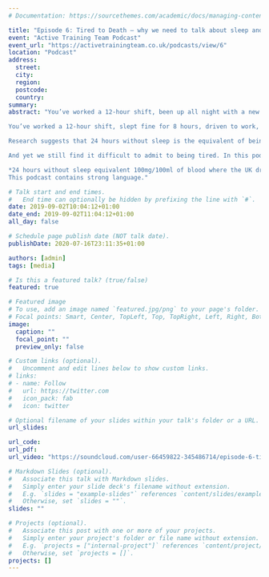 ```yaml
---
# Documentation: https://sourcethemes.com/academic/docs/managing-content/

title: "Episode 6: Tired to Death – why we need to talk about sleep and fatigue"
event: "Active Training Team Podcast"
event_url: "https://activetrainingteam.co.uk/podcasts/view/6"
location: "Podcast"
address:
  street:
  city:
  region:
  postcode:
  country:
summary:
abstract: "You’ve worked a 12-hour shift, been up all night with a new baby, and driven back to work to start it all again, grabbing an energy drink before you go on shift. That’s normal, that’s ok, everyone does it, life carries on…

You’ve worked a 12-hour shift, slept fine for 8 hours, driven to work, stopped off for a pint before going back on shift. That’s not ok, that’s the way to endanger others and lose your job, with life-changing consequences…

Research suggests that 24 hours without sleep is the equivalent of being 25% over the UK drink-driving limit* and yet we don’t recognize how dangerous it is. Why don’t we treat tired driving like drunk driving? A review of international evidence indicates that driver fatigue may be a contributory factor in up to a fifth of road accidents, and up to one quarter of fatal and serious accidents. When you look at the number of deaths of people traveling to and from shift work, the figures should upset us. While data for some sectors is hard to come by, we know that in the decade up to 2018, 30 UK police officers were killed on the roads travelling to or from work, many in the early hours of the morning.

And yet we still find it difficult to admit to being tired. In this podcast, Adam Christopher goes underground with the Bank Capacity Upgrade Project night shift to find out how shift patterns impact workers. He hears about the devastating effect on John Owens – arrested for dangerous driving after a shift. He also talks to specialist academics and practitioners Dr Ashleigh Filtness, Lecturer in Transport Safety at Loughborough Design School; Judith Devlin, HSE Advisor at Morgan Sindall Infrastructure; and Yvonne Taylor, Police Inspector and PhD research student about technological advances in fatigue management, and their retrospective approaches, observations and suggestions.

*24 hours without sleep equivalent 100mg/100ml of blood where the UK drink-driving limit is 80mg/100ml of blood.
This podcast contains strong language."

# Talk start and end times.
#   End time can optionally be hidden by prefixing the line with `#`.
date: 2019-09-02T10:04:12+01:00
date_end: 2019-09-02T11:04:12+01:00
all_day: false

# Schedule page publish date (NOT talk date).
publishDate: 2020-07-16T23:11:35+01:00

authors: [admin]
tags: [media]

# Is this a featured talk? (true/false)
featured: true

# Featured image
# To use, add an image named `featured.jpg/png` to your page's folder. 
# Focal points: Smart, Center, TopLeft, Top, TopRight, Left, Right, BottomLeft, Bottom, BottomRight.
image:
  caption: ""
  focal_point: ""
  preview_only: false

# Custom links (optional).
#   Uncomment and edit lines below to show custom links.
# links:
# - name: Follow
#   url: https://twitter.com
#   icon_pack: fab
#   icon: twitter

# Optional filename of your slides within your talk's folder or a URL.
url_slides:

url_code:
url_pdf:
url_video: "https://soundcloud.com/user-66459822-345486714/episode-6-tired-to-death-why-we-need-to-talk-about-sleep-and-fatigue"

# Markdown Slides (optional).
#   Associate this talk with Markdown slides.
#   Simply enter your slide deck's filename without extension.
#   E.g. `slides = "example-slides"` references `content/slides/example-slides.md`.
#   Otherwise, set `slides = ""`.
slides: ""

# Projects (optional).
#   Associate this post with one or more of your projects.
#   Simply enter your project's folder or file name without extension.
#   E.g. `projects = ["internal-project"]` references `content/project/deep-learning/index.md`.
#   Otherwise, set `projects = []`.
projects: []
---
```

